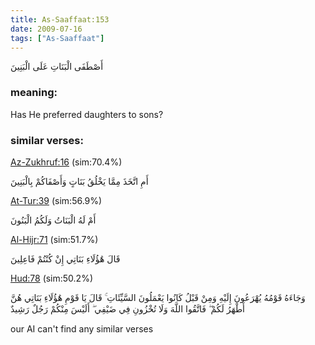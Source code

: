 ```yaml
---
title: As-Saaffaat:153
date: 2009-07-16
tags: ["As-Saaffaat"]
---
```

أَصْطَفَى الْبَنَاتِ عَلَى الْبَنِينَ
### meaning: 
Has He preferred daughters to sons?
### similar verses: 

[Az-Zukhruf:16](/43/16) (sim:70.4%)

أَمِ اتَّخَذَ مِمَّا يَخْلُقُ بَنَاتٍ وَأَصْفَاكُمْ بِالْبَنِينَ

[At-Tur:39](/52/39) (sim:56.9%)

أَمْ لَهُ الْبَنَاتُ وَلَكُمُ الْبَنُونَ

[Al-Hijr:71](/15/71) (sim:51.7%)

قَالَ هَٰؤُلَاءِ بَنَاتِي إِنْ كُنْتُمْ فَاعِلِينَ

[Hud:78](/11/78) (sim:50.2%)

وَجَاءَهُ قَوْمُهُ يُهْرَعُونَ إِلَيْهِ وَمِنْ قَبْلُ كَانُوا يَعْمَلُونَ السَّيِّئَاتِ ۚ قَالَ يَا قَوْمِ هَٰؤُلَاءِ بَنَاتِي هُنَّ أَطْهَرُ لَكُمْ ۖ فَاتَّقُوا اللَّهَ وَلَا تُخْزُونِ فِي ضَيْفِي ۖ أَلَيْسَ مِنْكُمْ رَجُلٌ رَشِيدٌ

our AI can't find any similar verses

